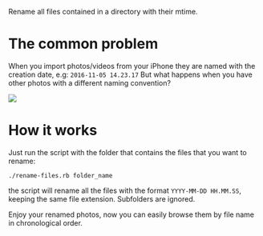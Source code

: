 Rename all files contained in a directory with their mtime.


# The common problem
When you import photos/videos from your iPhone they are named with the creation date, e.g:
`2016-11-05 14.23.17`
But what happens when you have other photos with a different naming convention?

[<img src="https://media.giphy.com/media/26tnnpcYVRNJGlHy0/giphy.gif">]()

# How it works
Just run the script with the folder that contains the files that you want to rename:

`./rename-files.rb folder_name`

the script will rename all the files with the format `YYYY-MM-DD HH.MM.SS`, keeping the same file extension. Subfolders are ignored.

Enjoy your renamed photos, now you can easily browse them by file name in chronological order.
